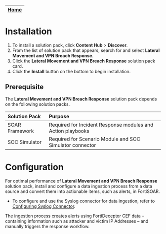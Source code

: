 | [Home](https://github.com/fortinet-fortisoar/solution-pack-lateral-movement-and-vpn-breach-response/blob/release/1.0.1/README.md) | 
|--------------------------------------------|

# Installation

1. To install a solution pack, click **Content Hub** > **Discover**.    
2. From the list of solution pack that appears, search for and select **Lateral Movement and VPN Breach Response**. 
3. Click the **Lateral Movement and VPN Breach Response** solution pack card.    
4. Click the **Install** button on the bottom to begin installation.

## Prerequisite

The **Lateral Movement and VPN Breach Response** solution pack depends on the following solution packs. 

|**Solution Pack**|**Purpose**|
| :- | :- |
|SOAR Framework|Required for Incident Response modules and Action playbooks|
|SOC Simulator|Required for Scenario Module and SOC Simulator connector|ß

# Configuration

For optimal performance of **Lateral Movement and VPN Breach Response** solution pack, install and configure a data ingestion process from a data source and convert them into actionable items, such as alerts, in FortiSOAR.
- To configure and use the Syslog connector for data ingestion, refer to [Configuring Syslog Connector](https://docs.fortinet.com/document/fortisoar/1.1.1/syslog/1/syslog-v1-1-1#Configuration_parameters).

The ingestion process creates alerts using FortiDeceptor CEF data &ndash; containing information such as attacker and victim IP Addresses &ndash; and manually triggers the response workflow.
